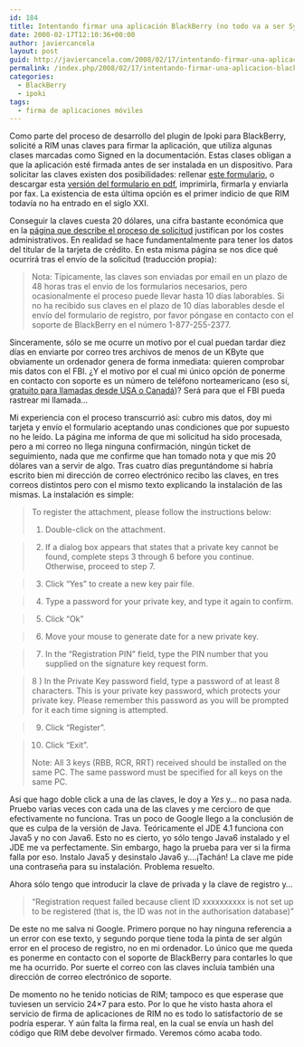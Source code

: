 ```yaml
---
id: 184
title: Intentando firmar una aplicación BlackBerry (no todo va a ser Symbian)
date: 2008-02-17T12:10:36+00:00
author: javiercancela
layout: post
guid: http://javiercancela.com/2008/02/17/intentando-firmar-una-aplicacion-blackberry-no-todo-va-a-ser-symbian/
permalink: /index.php/2008/02/17/intentando-firmar-una-aplicacion-blackberry-no-todo-va-a-ser-symbian/
categories:
  - BlackBerry
  - ipoki
tags:
  - firma de aplicaciones móviles
---
```

Como parte del proceso de desarrollo del plugin de Ipoki para BlackBerry, solicité a RIM unas claves para firmar la aplicación, que utiliza algunas clases marcadas como Signed en la documentación. Estas clases obligan a que la aplicación esté firmada antes de ser instalada en un dispositivo. Para solicitar las claves existen dos posibilidades: rellenar [este formulario](https://www.blackberry.com/SignedKeys/ "BlackBerry Code Signing Keys Order Form"), o descargar esta [versión del formulario en pdf](http://www.blackberry.com/developers/pdfs/JDE%20API%20Key%20Order%20Form.pdf "Order Form"), imprimirla, firmarla y enviarla por fax. La existencia de esta última opción es el primer indicio de que RIM todavía no ha entrado en el siglo XXI.

Conseguir la claves cuesta 20 dólares, una cifra bastante económica que en la [página que describe el proceso de solicitud](http://na.blackberry.com/eng/developers/downloads/api.jsp "Controlled APIs and Code Signing") justifican por los costes administrativos. En realidad se hace fundamentalmente para tener los datos del titular de la tarjeta de crédito. En esta misma página se nos dice qué ocurrirá tras el envío de la solicitud (traducción propia):

> Nota: Típicamente, las claves son enviadas por email en un plazo de 48 horas tras el envío de los formularios necesarios, pero ocasionalmente el proceso puede llevar hasta 10 días laborables. Si no ha recibido sus claves en el plazo de 10 días laborables desde el envío del formulario de registro, por favor póngase en contacto con el soporte de BlackBerry en el número 1-877-255-2377.

Sinceramente, sólo se me ocurre un motivo por el cual puedan tardar diez días en enviarte por correo tres archivos de menos de un KByte que obviamente un ordenador genera de forma inmediata: quieren comprobar mis datos con el FBI. ¿Y el motivo por el cual mi único opción de ponerme en contacto con soporte es un número de teléfono norteamericano (eso sí, [gratuito para llamadas desde USA o Canadá](http://www.bennetyee.org/ucsd-pages/area.html#877 "Area Code Listing, by Number"))? Será para que el FBI pueda rastrear mi llamada&#8230;

Mi experiencia con el proceso transcurrió así: cubro mis datos, doy mi tarjeta y envío el formulario aceptando unas condiciones que por supuesto no he leído. La página me informa de que mi solicitud ha sido procesada, pero a mi correo no llega ninguna confirmación, ningún ticket de seguimiento, nada que me confirme que han tomado nota y que mis 20 dólares van a servir de algo. Tras cuatro días preguntándome si habría escrito bien mi dirección de correo electrónico recibo las claves, en tres correos distintos pero con el mismo texto explicando la instalación de las mismas. La instalación es simple:

> To register the attachment, please follow the instructions below:
> 
> 1) Double-click on the attachment.
  
> 2) If a dialog box appears that states that a private key cannot be found, complete steps 3 through 6 before you continue. Otherwise, proceed to step 7.
  
> 3) Click &#8220;Yes&#8221; to create a new key pair file.
  
> 4) Type a password for your private key, and type it again to confirm.
  
> 5) Click &#8220;Ok&#8221;
  
> 6) Move your mouse to generate date for a new private key.
  
> 7) In the &#8220;Registration PIN&#8221; field, type the PIN number that you supplied on the signature key request form.
  
> 8 ) In the Private Key password field, type a password of at least 8 characters. This is your private key password, which protects your private key. Please remember this password as you will be prompted for it each time signing is attempted.
  
> 9) Click &#8220;Register&#8221;.
  
> 10) Click &#8220;Exit&#8221;.
> 
> Note: All 3 keys (RBB, RCR, RRT) received should be installed on the same PC. The same password must be specified for all keys on the same PC.

Así que hago doble click a una de las claves, le doy a _Yes_ y&#8230; no pasa nada. Pruebo varias veces con cada una de las claves y me cercioro de que efectivamente no funciona. Tras un poco de Google llego a la conclusión de que es culpa de la versión de Java. Teóricamente el JDE 4.1 funciona con Java5 y no con Java6. Esto no es cierto, yo sólo tengo Java6 instalado y el JDE me va perfectamente. Sin embargo, hago la prueba para ver si la firma falla por eso. Instalo Java5 y desinstalo Java6 y&#8230;.¡Tachán! La clave me pide una contraseña para su instalación. Problema resuelto.

Ahora sólo tengo que introducir la clave de privada y la clave de registro y&#8230;

> &#8220;Registration request failed because client ID xxxxxxxxxx is not set up to be registered (that is, the ID was not in the authorisation database)&#8221;

De este no me salva ni Google. Primero porque no hay ninguna referencia a un error con ese texto, y segundo porque tiene toda la pinta de ser algún error en el proceso de registro, no en mi ordenador. Lo único que me queda es ponerme en contacto con el soporte de BlackBerry para contarles lo que me ha ocurrido. Por suerte el correo con las claves incluía también una dirección de correo electrónico de soporte.

De momento no he tenido noticias de RIM; tampoco es que esperase que tuviesen un servicio 24&#215;7 para esto. Por lo que he visto hasta ahora el servicio de firma de aplicaciones de RIM no es todo lo satisfactorio de se podría esperar. Y aún falta la firma real, en la cual se envía un hash del código que RIM debe devolver firmado. Veremos cómo acaba todo.
